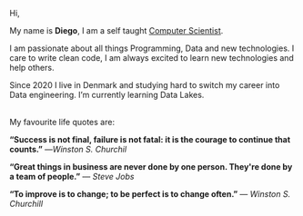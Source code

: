  Hi,

My name is <b>Diego</b>, I am a self taught <a href="https://diegopierleoni.medium.com/">Computer Scientist<a>.

I am passionate about all things Programming, Data and new technologies. I care to write clean code, I am always excited to learn new technologies and help others.

Since 2020 I live in Denmark and studying hard to switch my career into Data engineering. I’m currently learning Data Lakes.
  <br>
  <br>
 
My favourite life quotes are:
  <br>
  
  <b> “Success is not final, failure is not fatal: it is the courage to continue that counts.”</b>
  ―<i>Winston S. Churchil</i>
  
  <b> “Great things in business are never done by one person. They're done by a team of people.”</b>
  ― <i>Steve Jobs</i>
  
  <b>“To improve is to change; to be perfect is to change often.”</b>
  ― <i>Winston S. Churchill</i>



 


<!---
TechDPi/TechDPi is a ✨ special ✨ repository because its `README.md` (this file) appears on your GitHub profile.
You can click the Preview link to take a look at your changes.
--->
